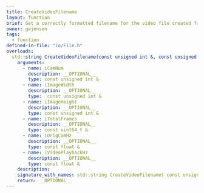 ```yaml
---
title: CreateVideoFilename
layout: function
brief: Get a correctly formatted filename for the video file created from a data capture.
owner: gwjensen
tags:
  - function
defined-in-file: "io/File.h"
overloads:
  std::string CreateVideoFilename(const unsigned int &, const unsigned int &, const unsigned int &, const uint64_t &, const float & , const float & ):
    arguments:
      - name: iCamNum
        description: __OPTIONAL__
        type: const unsigned int &
      - name: iImageWidth
        description: __OPTIONAL__
        type:  const unsigned int &
      - name: iImageHeight
        description: __OPTIONAL__
        type: const unsigned int &
      - name: iTotalFrames
        description: __OPTIONAL__
        type: const uint64_t &
      - name: iOrigCamHz
        description: __OPTIONAL__
        type: const float &
      - name: iVideoPlaybackHz
        description: __OPTIONAL__
        type: const float &
    description:
    signature_with_names: std::string CreateVideoFilename( const unsigned int& iCamNum, const unsigned int& iImageWidth, const unsigned int& iImageHeight, const uint64_t& iTotalFrames, const float& iOrigCamHz,  const float& iVideoPlaybackHz)
    return: __OPTIONAL__
---
```


